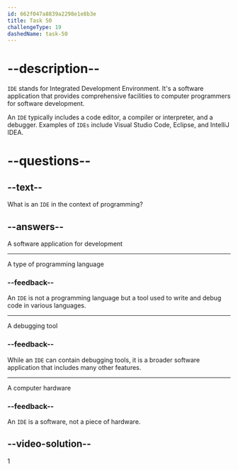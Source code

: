```yaml
---
id: 662f047a8839a2298e1e8b3e
title: Task 50
challengeType: 19
dashedName: task-50
---
```


# --description--

`IDE` stands for Integrated Development Environment. It's a software application that provides comprehensive facilities to computer programmers for software development.

An `IDE` typically includes a code editor, a compiler or interpreter, and a debugger. Examples of `IDEs` include Visual Studio Code, Eclipse, and IntelliJ IDEA.

# --questions--

## --text--

What is an `IDE` in the context of programming?

## --answers--

A software application for development

---

A type of programming language

### --feedback--

An `IDE` is not a programming language but a tool used to write and debug code in various languages.

---

A debugging tool

### --feedback--

While an `IDE` can contain debugging tools, it is a broader software application that includes many other features.

---

A computer hardware

### --feedback--

An `IDE` is a software, not a piece of hardware.

## --video-solution--

1
